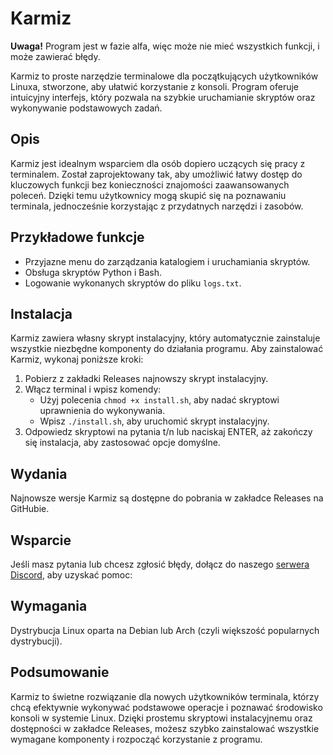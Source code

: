 # Karmiz

**Uwaga!** Program jest w fazie alfa, więc może nie mieć wszystkich funkcji, i może zawierać błędy.

Karmiz to proste narzędzie terminalowe dla początkujących użytkowników Linuxa, stworzone, aby ułatwić korzystanie z konsoli. Program oferuje intuicyjny interfejs, który pozwala na szybkie uruchamianie skryptów oraz wykonywanie podstawowych zadań.

## Opis

Karmiz jest idealnym wsparciem dla osób dopiero uczących się pracy z terminalem. Został zaprojektowany tak, aby umożliwić łatwy dostęp do kluczowych funkcji bez konieczności znajomości zaawansowanych poleceń. Dzięki temu użytkownicy mogą skupić się na poznawaniu terminala, jednocześnie korzystając z przydatnych narzędzi i zasobów.

## Przykładowe funkcje

- Przyjazne menu do zarządzania katalogiem i uruchamiania skryptów.
- Obsługa skryptów Python i Bash.
- Logowanie wykonanych skryptów do pliku `logs.txt`.

## Instalacja

Karmiz zawiera własny skrypt instalacyjny, który automatycznie zainstaluje wszystkie niezbędne komponenty do działania programu. Aby zainstalować Karmiz, wykonaj poniższe kroki:

1. Pobierz z zakładki Releases najnowszy skrypt instalacyjny.
2. Włącz terminal i wpisz komendy:
   - Użyj polecenia `chmod +x install.sh`, aby nadać skryptowi uprawnienia do wykonywania.
   - Wpisz `./install.sh`, aby uruchomić skrypt instalacyjny.
3. Odpowiedz skryptowi na pytania t/n lub naciskaj ENTER, aż zakończy się instalacja, aby zastosować opcje domyślne.

## Wydania

Najnowsze wersje Karmiz są dostępne do pobrania w zakładce Releases na GitHubie.

## Wsparcie

Jeśli masz pytania lub chcesz zgłosić błędy, dołącz do naszego [serwera Discord](https://discord.gg/DechJ3hnWh), aby uzyskać pomoc:

## Wymagania

Dystrybucja Linux oparta na Debian lub Arch (czyli większość popularnych dystrybucji).

## Podsumowanie

Karmiz to świetne rozwiązanie dla nowych użytkowników terminala, którzy chcą efektywnie wykonywać podstawowe operacje i poznawać środowisko konsoli w systemie Linux. Dzięki prostemu skryptowi instalacyjnemu oraz dostępności w zakładce Releases, możesz szybko zainstalować wszystkie wymagane komponenty i rozpocząć korzystanie z programu.
